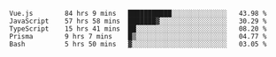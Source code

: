 <!--START_SECTION:waka-->

```text
Vue.js        84 hrs 9 mins   ███████████░░░░░░░░░░░░░░   43.98 %
JavaScript    57 hrs 58 mins  ███████▓░░░░░░░░░░░░░░░░░   30.29 %
TypeScript    15 hrs 41 mins  ██░░░░░░░░░░░░░░░░░░░░░░░   08.20 %
Prisma        9 hrs 7 mins    █▒░░░░░░░░░░░░░░░░░░░░░░░   04.77 %
Bash          5 hrs 50 mins   ▓░░░░░░░░░░░░░░░░░░░░░░░░   03.05 %
```

<!--END_SECTION:waka-->
